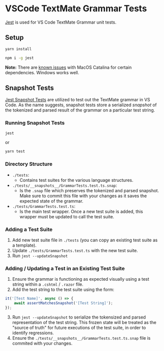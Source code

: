 # VSCode TextMate Grammar Tests
[Jest](https://jestjs.io/en) is used for VS Code TextMate Grammar unit tests.

## Setup
```bash
yarn install

npm i -g jest
```

**Note:** There are [known issues](https://github.com/nodejs/node-gyp/blob/master/macOS_Catalina.md) with MacOS Catalina for certain dependencies. Windows works well.


## Snapshot Tests
[Jest Snapshot Tests](https://jestjs.io/docs/en/snapshot-testing) are utilized to test out the TextMate grammar in VS Code. As the name suggests, snapshot tests store a serialized _snapshot_ of the tokenized and parsed result of the grammar on a particular test string.

### Running Snapshot Tests
```bash
jest
```

or

```bash
yarn test
```

### Directory Structure
- `./tests`:
  - Contains test suites for the various language structures.
- `./tests/__snapshots__/GrammarTests.test.ts.snap`:
  - Is the `.snap` file which preserves the tokenized and parsed snapshot. Make sure to commit this file with your changes as it saves the expected state of the grammar.
- `./tests/GrammarTests.test.ts`:
  - Is the main test wrapper. Once a new test suite is added, this wrapper must be updated to call the test suite.

### Adding a Test Suite
1. Add new test suite file in `./tests` (you can copy an existing test suite as a template).
2. Update `./tests/GrammarTests.test.ts` with the new test suite.
3. Run `jest --updateSnapshot`

### Adding / Updating a Test in an Existing Test Suite
1. Ensure the grammar is functioning as expected visually using a test string within a `.cshtml` / `.razor` file.
2. Add the test string to the test suite using the form:
```typescript
it('[Test Name]', async () => {
    await assertMatchesSnapshot('[Test String]');
});
```
3.  Run `jest --updateSnapshot` to serialize the tokensized and parsed representation of the test string. This frozen state will be treated as the "source of truth" for future executions of the test suite, in order to identify regressions.
4. Ensure the `./tests/__snapshots__/GrammarTests.test.ts.snap` file is commited with your changes.
